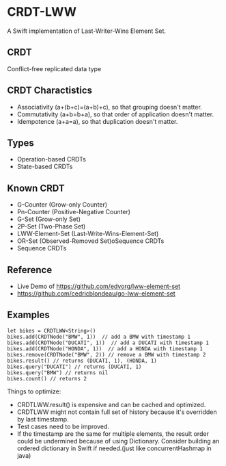 # CRDT-LWW
A Swift implementation of Last-Writer-Wins Element Set. 


CRDT
---


Conflict-free replicated data type


## CRDT Charactistics

- Associativity (a+(b+c)=(a+b)+c), so that grouping doesn't matter.
- Commutativity (a+b=b+a), so that order of application doesn't matter.
- Idempotence (a+a=a), so that duplication doesn't matter.

## Types

- Operation-based CRDTs
- State-based CRDTs

## Known CRDT

- G-Counter (Grow-only Counter)
- Pn-Counter (Positive-Negative Counter)
- G-Set (Grow-only Set)
- 2P-Set (Two-Phase Set)
- LWW-Element-Set (Last-Write-Wins-Element-Set)
- OR-Set (Observed-Removed Set)oSequence CRDTs
- Sequence CRDTs

## Reference

- Live Demo of https://github.com/edvorg/lww-element-set
- https://github.com/cedricblondeau/go-lww-element-set

## Examples

```
let bikes = CRDTLWW<String>()
bikes.add(CRDTNode("BMW", 1))  // add a BMW with timestamp 1
bikes.add(CRDTNode("DUCATI", 1))  // add a DUCATI with timestamp 1
bikes.add(CRDTNode("HONDA", 1))  // add a HONDA with timestamp 1
bikes.remove(CRDTNode("BMW", 2)) // remove a BMW with timestamp 2
bikes.result() // returns (DUCATI, 1), (HONDA, 1)
bikes.query("DUCATI") // returns (DUCATI, 1)
bikes.query("BMW") // returns nil
bikes.count() // returns 2
```

Things to optimize:

- CRDTLWW.result() is expensive and can be cached and optimized.
- CRDTLWW might not contain full set of history because it's
  overridden by last timestamp.
- Test cases need to be improved.
- If the timestamp are the same for multiple elements, the result order
  could be undermined because of using Dictionary. Consider building an
ordered dictionary in Swift if needed.(just like concurrentHashmap in java)

